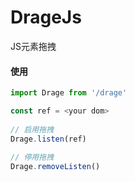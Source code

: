 # DrageJs
JS元素拖拽

#### 使用
```js
import Drage from '/drage'

const ref = <your dom>
  
// 启用拖拽
Drage.listen(ref)
  
// 停用拖拽
Drage.removeListen()
```
